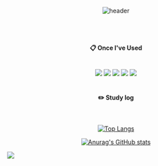 
<!--
**moonjaehyun/moonjaehyun** is a ✨ _special_ ✨ repository because its `README.md` (this file) appears on your GitHub profile.

Here are some ideas to get you started:

- 🔭 I’m currently working on ...
- 🌱 I’m currently learning ...
- 👯 I’m looking to collaborate on ...
- 🤔 I’m looking for help with ...
- 💬 Ask me about ...
- 📫 How to reach me: ...
- 😄 Pronouns: ...
- ⚡ Fun fact: ...
-->
<div align="center"> 

![header](https://capsule-render.vercel.app/api?type=cylinder&color=000000&height=150&section=header&text=M's%20Github&fontColor=ffffff&fontSize=70&animation=fadeIn&fontAlignY=55&desc=%20&descAlignY=62&descAlign=62)

 <br/>
 <br/>
  
####  :clipboard: Once I've Used 
  
 <br/>

<img src="https://img.shields.io/badge/Python-3776AB?style=for-the-badge&logo=Python&logoColor=white"> 
 

<img src="https://img.shields.io/badge/VSC-007ACC?style=for-the-badge&logo=VisualStudioCode&logoColor=white">
<img src="https://img.shields.io/badge/github-181717?style=for-the-badge&logo=github&logoColor=white"> <img src="https://img.shields.io/badge/Anaconda-44A833?style=for-the-badge&logo=Anaconda&logoColor=white"> <img src="https://img.shields.io/badge/Slack-4A154B?style=for-the-badge&logo=Slack&logoColor=white">




 
   <br/>
   <br/>
 
#### :pencil2: Study log
 
  <br/>
  
[![Top Langs](https://github-readme-stats.vercel.app/api/top-langs/?username=moonjaehyun)](https://github.com/anuraghazra/github-readme-stats)
  
[![Anurag's GitHub stats](https://github-readme-stats.vercel.app/api?username=moonjaehyun)](https://github.com/anuraghazra/github-readme-stats)
</div>

<a href="https://www.instagram.com/m._.jaehyun/"><img src="https://img.shields.io/badge/Instagram-E4405F?style=flat-square&logo=Instagram&logoColor=white"/></a>

